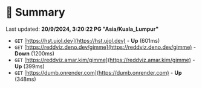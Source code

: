 # 📖 Summary
Last updated: **20/9/2024, 3:20:22 PG "Asia/Kuala_Lumpur"**

- `GET` [https://hst.ujol.dev](https://hst.ujol.dev) - **Up** (601ms)
- `GET` [https://reddviz.deno.dev/gimme](https://reddviz.deno.dev/gimme) - **Down** (1200ms)
- `GET` [https://reddviz.amar.kim/gimme](https://reddviz.amar.kim/gimme) - **Up** (399ms)
- `GET` [https://dumb.onrender.com](https://dumb.onrender.com) - **Up** (348ms)
